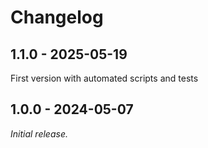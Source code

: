 # Changelog

## 1.1.0 - 2025-05-19

First version with automated scripts and tests

## 1.0.0 - 2024-05-07

_Initial release._
